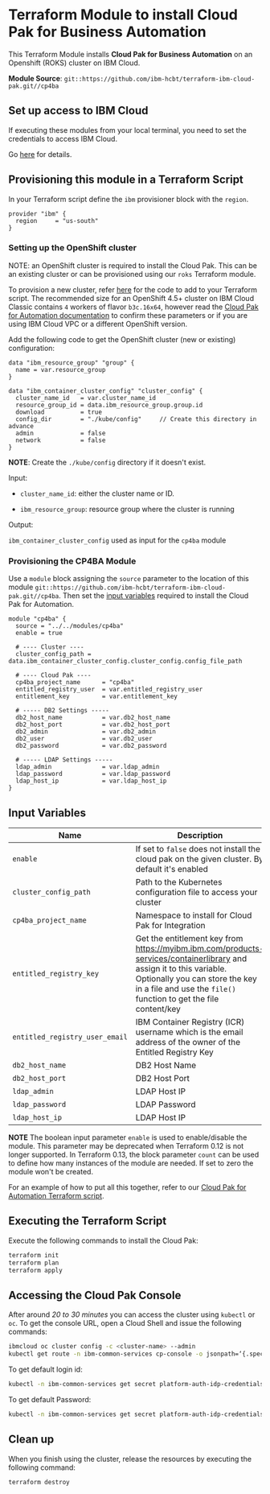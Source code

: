 # Terraform Module to install Cloud Pak for Business Automation

This Terraform Module installs **Cloud Pak for Business Automation** on an Openshift (ROKS) cluster on IBM Cloud.

**Module Source**: `git::https://github.com/ibm-hcbt/terraform-ibm-cloud-pak.git//cp4ba`

## Set up access to IBM Cloud

If executing these modules from your local terminal, you need to set the credentials to access IBM Cloud.

Go [here](../CREDENTIALS.md) for details.

## Provisioning this module in a Terraform Script

In your Terraform script define the `ibm` provisioner block with the `region`.

```hcl
provider "ibm" {
  region     = "us-south"
}
```

### Setting up the OpenShift cluster

NOTE: an OpenShift cluster is required to install the Cloud Pak. This can be an existing cluster or can be provisioned using our `roks` Terraform module.

To provision a new cluster, refer [here](https://github.com/ibm-hcbt/terraform-ibm-cloud-pak/tree/main/roks) for the code to add to your Terraform script. The recommended size for an OpenShift 4.5+ cluster on IBM Cloud Classic contains `4` workers of flavor `b3c.16x64`, however read the [Cloud Pak for Automation documentation](https://www.ibm.com/docs/en/cloud-paks/cp-biz-automation) to confirm these parameters or if you are using IBM Cloud VPC or a different OpenShift version.

Add the following code to get the OpenShift cluster (new or existing) configuration:

```hcl
data "ibm_resource_group" "group" {
  name = var.resource_group
}

data "ibm_container_cluster_config" "cluster_config" {
  cluster_name_id   = var.cluster_name_id
  resource_group_id = data.ibm_resource_group.group.id
  download          = true
  config_dir        = "./kube/config"     // Create this directory in advance
  admin             = false
  network           = false
}
```

**NOTE**: Create the `./kube/config` directory if it doesn't exist.

Input:

- `cluster_name_id`: either the cluster name or ID.

- `ibm_resource_group`:  resource group where the cluster is running

Output:

`ibm_container_cluster_config` used as input for the `cp4ba` module

### Provisioning the CP4BA Module

Use a `module` block assigning the `source` parameter to the location of this module `git::https://github.com/ibm-hcbt/terraform-ibm-cloud-pak.git//cp4ba`. Then set the [input variables](#input-variables) required to install the Cloud Pak for Automation.

```hcl
module "cp4ba" {
  source = "../../modules/cp4ba"
  enable = true

  # ---- Cluster ----
  cluster_config_path = data.ibm_container_cluster_config.cluster_config.config_file_path

  # ---- Cloud Pak ----
  cp4ba_project_name      = "cp4ba"
  entitled_registry_user  = var.entitled_registry_user
  entitlement_key         = var.entitlement_key

  # ----- DB2 Settings -----
  db2_host_name           = var.db2_host_name
  db2_host_port           = var.db2_host_port
  db2_admin               = var.db2_admin
  db2_user                = var.db2_user
  db2_password            = var.db2_password

  # ----- LDAP Settings -----
  ldap_admin              = var.ldap_admin
  ldap_password           = var.ldap_password
  ldap_host_ip            = var.ldap_host_ip
}
```

## Input Variables

| Name                               | Description                                                                                                                                                                                                                | Default                     | Required |
| ---------------------------------- | -------------------------------------------------------------------------------------------------------------------------------------------------------------------------------------------------------------------------- | --------------------------- | -------- |
| `enable`                           | If set to `false` does not install the cloud pak on the given cluster. By default it's enabled   | `true`                      | No       |
| `cluster_config_path`              | Path to the Kubernetes configuration file to access your cluster | `./.kube/config`                      | No       |
| `cp4ba_project_name`               | Namespace to install for Cloud Pak for Integration | `cp4ba`                      | No       |
| `entitled_registry_key`            | Get the entitlement key from https://myibm.ibm.com/products-services/containerlibrary and assign it to this variable. Optionally you can store the key in a file and use the `file()` function to get the file content/key |                             | Yes      |
| `entitled_registry_user_email`     | IBM Container Registry (ICR) username which is the email address of the owner of the Entitled Registry Key                                                                                                                 |                             | Yes      |
| `db2_host_name`                    | DB2 Host Name           |                             | Yes      |   
| `db2_host_port`                    | DB2 Host Port           |                             | Yes      |   
| `ldap_admin`                       | LDAP Host IP           |                             | Yes      |   
| `ldap_password`                    | LDAP Password           |                             | Yes      |   
| `ldap_host_ip`                    | LDAP Host IP           |                             | Yes      | 

**NOTE** The boolean input parameter `enable` is used to enable/disable the module. This parameter may be deprecated when Terraform 0.12 is not longer supported. In Terraform 0.13, the block parameter `count` can be used to define how many instances of the module are needed. If set to zero the module won't be created.

For an example of how to put all this together, refer to our [Cloud Pak for Automation Terraform script](https://github.com/ibm-hcbt/cloud-pak-sandboxes/tree/master/terraform/cp4ba).

## Executing the Terraform Script

Execute the following commands to install the Cloud Pak:

```bash
terraform init
terraform plan
terraform apply
```

## Accessing the Cloud Pak Console

After around _20 to 30 minutes_ you can access the cluster using `kubectl` or `oc`. To get the console URL, open a Cloud Shell and issue the following commands:

```bash
ibmcloud oc cluster config -c <cluster-name> --admin
kubectl get route -n ibm-common-services cp-console -o jsonpath=‘{.spec.host}’ && echo
```

To get default login id:

```bash
kubectl -n ibm-common-services get secret platform-auth-idp-credentials -o jsonpath='{.data.admin_username}\' | base64 -d && echo
```

To get default Password:

```bash
kubectl -n ibm-common-services get secret platform-auth-idp-credentials -o jsonpath='{.data.admin_password}' | base64 -d && echo
```

## Clean up

When you finish using the cluster, release the resources by executing the following command:

```bash
terraform destroy
```
